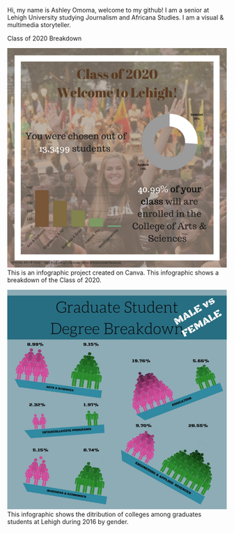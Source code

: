 Hi, my name is Ashley Omoma, welcome to my github! I am a senior at Lehigh University studying Journalism and Africana Studies. I am a visual & multimedia storyteller. 


Class of 2020 Breakdown 

![Class of 2020](https://github.com/ashleyomoma/AshleyOmoma.github.io/blob/master/Welcome%20to%20Lehigh!-2.jpg?raw=true)
This is an infographic project created on Canva. This infographic shows a breakdown of the Class of 2020.

![Lehigh Graduate School College Breakdown: MALE & FEMALE ](https://github.com/ashleyomoma/AshleyOmoma.github.io/blob/master/Graduate%20Student%20Degree%20Breakdown.jpg?raw=true)
This infographic shows the ditribution of colleges among graduates students at Lehigh during 2016 by gender.
